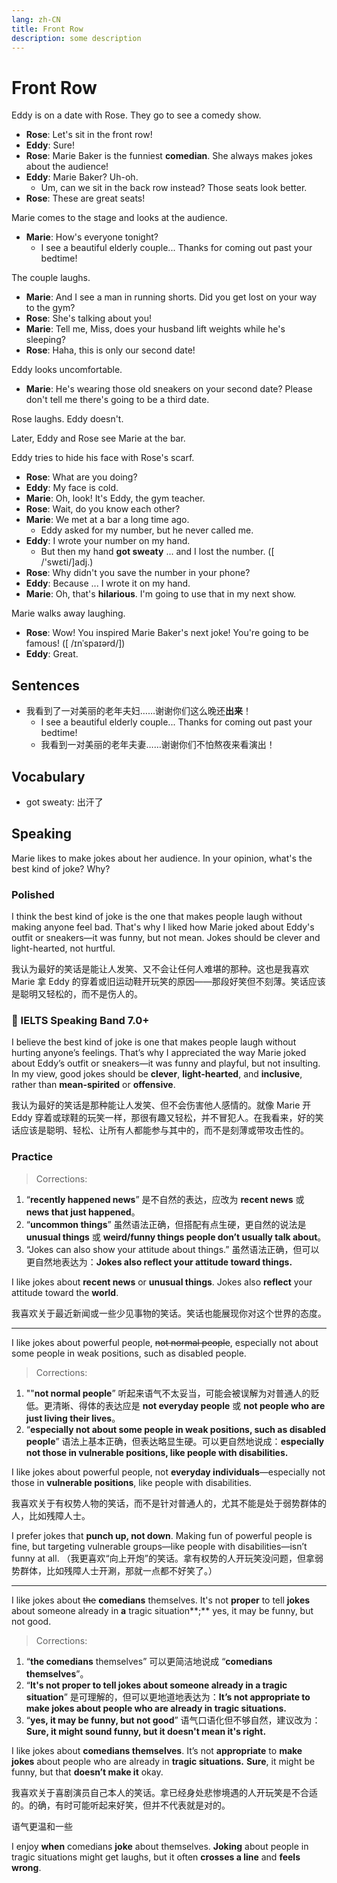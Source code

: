 ```yaml
---
lang: zh-CN
title: Front Row
description: some description
---
```


# Front Row

Eddy is on a date with Rose. They go to see a comedy show.

- **Rose**: Let's sit in the front row!
- **Eddy**: Sure!
- **Rose**: Marie Baker is the funniest **comedian**. She always makes jokes about the audience!
- **Eddy**: Marie Baker? Uh-oh.
  - Um, can we sit in the back row instead? Those seats look better.
- **Rose**: These are great seats!

Marie comes to the stage and looks at the audience.

- **Marie**: How's everyone tonight?
  - I see a beautiful elderly couple... Thanks for coming out past your bedtime!

The couple laughs.

- **Marie**: And I see a man in running shorts. Did you get lost on your way to the gym?
- **Rose**: She's talking about you!
- **Marie**: Tell me, Miss, does your husband lift weights while he's sleeping?
- **Rose**: Haha, this is only our second date!

Eddy looks uncomfortable.

- **Marie**: He's wearing those old sneakers on your second date? Please don't tell me there's going to be a third date.

Rose laughs. Eddy doesn't.

Later, Eddy and Rose see Marie at the bar.

Eddy tries to hide his face with Rose's scarf.

- **Rose**: What are you doing?
- **Eddy**: My face is cold.
- **Marie**: Oh, look! It's Eddy, the gym teacher.
- **Rose**: Wait, do you know each other?
- **Marie**: We met at a bar a long time ago.
  - Eddy asked for my number, but he never called me.
- **Eddy**: I wrote your number on my hand.
  - But then my hand **got sweaty** ... and I lost the number. ([ /'swɛti/]adj.)
- **Rose**: Why didn't you save the number in your phone?
- **Eddy**: Because ... I wrote it on my hand.
- **Marie**: Oh, that's **hilarious**. I'm going to use that in my next show.

Marie walks away laughing.

- **Rose**: Wow! You inspired Marie Baker's next joke! You're going to be famous! ([ /ɪnˈspaɪərd/])
- **Eddy**: Great.

## Sentences

- 我看到了一对美丽的老年夫妇……谢谢你们这么晚还**出来**！
  - I see a beautiful elderly couple... Thanks for coming out past your bedtime!
  - 我看到一对美丽的老年夫妻……谢谢你们不怕熬夜来看演出！

## Vocabulary

- got sweaty: 出汗了

## Speaking

Marie likes to make jokes about her audience. In your opinion, what's the best kind of joke? Why?

### Polished

I think the best kind of joke is the one that makes people laugh without making anyone feel bad. That's why I liked how Marie joked about Eddy's outfit or sneakers—it was funny, but not mean. Jokes should be clever and light-hearted, not hurtful.

我认为最好的笑话是能让人发笑、又不会让任何人难堪的那种。这也是我喜欢 Marie 拿 Eddy 的穿着或旧运动鞋开玩笑的原因——那段好笑但不刻薄。笑话应该是聪明又轻松的，而不是伤人的。

### 🌟 IELTS Speaking Band 7.0+

I believe the best kind of joke is one that makes people laugh without hurting anyone’s feelings. That’s why I appreciated the way Marie joked about Eddy’s outfit or sneakers—it was funny and playful, but not insulting. In my view, good jokes should be **clever**, **light-hearted**, and **inclusive**, rather than **mean-spirited** or **offensive**.

我认为最好的笑话是那种能让人发笑、但不会伤害他人感情的。就像 Marie 开 Eddy 穿着或球鞋的玩笑一样，那很有趣又轻松，并不冒犯人。在我看来，好的笑话应该是聪明、轻松、让所有人都能参与其中的，而不是刻薄或带攻击性的。

### Practice

> Corrections:

1. “**recently happened news**” 是不自然的表达，应改为 **recent news** 或 **news that just happened**。
2. “**uncommon things**” 虽然语法正确，但搭配有点生硬，更自然的说法是 **unusual things** 或 **weird/funny things people don’t usually talk about**。
3. “Jokes can also show your attitude about things.” 虽然语法正确，但可以更自然地表达为：**Jokes also reflect your attitude toward things.**

I like jokes about **recent news** or **unusual things**. Jokes also **reflect** your attitude toward the **world**.

我喜欢关于最近新闻或一些少见事物的笑话。笑话也能展现你对这个世界的态度。

---

I like jokes about powerful people, ~~not normal people~~, especially not about some people in weak positions, such as disabled people.

> Corrections:

1. ""**not normal people**” 听起来语气不太妥当，可能会被误解为对普通人的贬低。更清晰、得体的表达应是 **not everyday people** 或 **not people who are just living their lives**。
2. “**especially not about some people in weak positions, such as disabled people**” 语法上基本正确，但表达略显生硬。可以更自然地说成：**especially not those in vulnerable positions, like people with disabilities.**

I like jokes about powerful people, not **everyday individuals**—especially not those in **vulnerable positions**, like people with disabilities.

我喜欢关于有权势人物的笑话，而不是针对普通人的，尤其不能是处于弱势群体的人，比如残障人士。

I prefer jokes that **punch up, not down**. Making fun of powerful people is fine, but targeting vulnerable groups—like people with disabilities—isn’t funny at all.
（我更喜欢“向上开炮”的笑话。拿有权势的人开玩笑没问题，但拿弱势群体，比如残障人士开涮，那就一点都不好笑了。）

---

I like jokes about ~~the~~ **comedians** themselves. It's not **proper** to tell **jokes** about someone already in **a** tragic situation**;** yes, it may be funny, but not good.

> Corrections:

1. “**the comedians** themselves” 可以更简洁地说成 “**comedians themselves**”。
2. “**It's not proper to tell jokes about someone already in a tragic situation**” 是可理解的，但可以更地道地表达为：**It’s not appropriate to make jokes about people who are already in tragic situations.**
3. “**yes, it may be funny, but not good**” 语气口语化但不够自然，建议改为：**Sure, it might sound funny, but it doesn't mean it's right.**

I like jokes about **comedians themselves**. It’s not **appropriate** to **make jokes** about people who are already in **tragic situations.** **Sure**, it might be funny, but that **doesn’t make it** okay.

我喜欢关于喜剧演员自己本人的笑话。拿已经身处悲惨境遇的人开玩笑是不合适的。的确，有时可能听起来好笑，但并不代表就是对的。

语气更温和一些

I enjoy **when** comedians **joke** about themselves. **Joking** about people in tragic situations might get laughs, but it often **crosses a line** and **feels wrong**.
